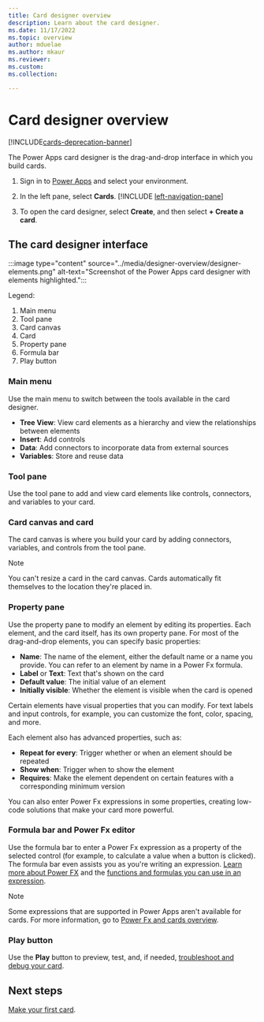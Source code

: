```yaml
---
title: Card designer overview
description: Learn about the card designer.
ms.date: 11/17/2022
ms.topic: overview
author: mduelae
ms.author: mkaur
ms.reviewer: 
ms.custom: 
ms.collection: 

---
```


# Card designer overview

[!INCLUDE[cards-deprecation-banner](~/includes/cards-deprecation-notice.md)]

The Power Apps card designer is the drag-and-drop interface in which you build cards.

1. Sign in to [Power Apps](https://make.powerapps.com) and select your environment.

1. In the left pane, select **Cards**. [!INCLUDE [left-navigation-pane](../../includes/left-navigation-pane.md)]

1. To open the card designer, select **Create**, and then select **+ Create a card**.

## The card designer interface

:::image type="content" source="../media/designer-overview/designer-elements.png" alt-text="Screenshot of the Power Apps card designer with elements highlighted.":::

Legend:

1. Main menu
1. Tool pane
1. Card canvas
1. Card
1. Property pane
1. Formula bar
1. Play button

### Main menu

Use the main menu to switch between the tools available in the card designer.

- **Tree View**: View card elements as a hierarchy and view the relationships between elements
- **Insert**: Add controls
- **Data**: Add connectors to incorporate data from external sources
- **Variables**: Store and reuse data

### Tool pane

Use the tool pane to add and view card elements like controls, connectors, and variables to your card.

### Card canvas and card

The card canvas is where you build your card by adding connectors, variables, and controls from the tool pane.

> [!NOTE]
> You can't resize a card in the card canvas. Cards automatically fit themselves to the location they're placed in.

### Property pane

Use the property pane to modify an element by editing its properties. Each element, and the card itself, has its own property pane. For most of the drag-and-drop elements, you can specify basic properties:

- **Name**: The name of the element, either the default name or a name you provide. You can refer to an element by name in a Power Fx formula.
- **Label** or **Text**: Text that's shown on the card
- **Default value**: The initial value of an element
- **Initially visible**: Whether the element is visible when the card is opened

Certain elements have visual properties that you can modify. For text labels and input controls, for example, you can customize the font, color, spacing, and more.

Each element also has advanced properties, such as:

- **Repeat for every**: Trigger whether or when an element should be repeated
- **Show when**: Trigger when to show the element
- **Requires**: Make the element dependent on certain features with a corresponding minimum version

You can also enter Power Fx expressions in some properties, creating low-code solutions that make your card more powerful.

### Formula bar and Power Fx editor

Use the formula bar to enter a Power Fx expression as a property of the selected control (for example, to calculate a value when a button is clicked). The formula bar even assists you as you're writing an expression. [Learn more about Power FX](../make-a-card/power-fx/intro-to-pfx.md) and the [functions and formulas you can use in an expression](/powerapps/maker/canvas-apps/formula-reference).

> [!NOTE]
> Some expressions that are supported in Power Apps aren't available for cards. For more information, go to [Power Fx and cards overview](../make-a-card/power-fx/intro-to-pfx.md).

### Play button

Use the **Play** button to preview, test, and, if needed, [troubleshoot and debug your card](../make-a-card/testing/debugging-cards.md).

## Next steps

[Make your first card](../tutorials/hello-world-card.md).
